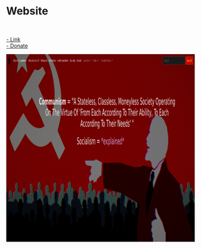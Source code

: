<html>
<head>

<h1> Website </h1>
<br>
<p><a href="https://liberation.neocities.org/src/socialism.html"> - Link </a>
   <br><a href="https://www.patreon.com/socialism"> - Donate </a>

<img src="ws.png" height="500" width="750"></p>

</head>

</html>

